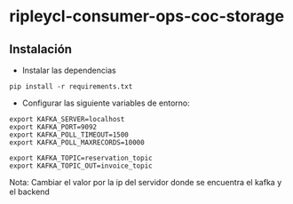 # ripleycl-consumer-ops-coc-storage

## Instalación

- Instalar las dependencias
```
pip install -r requirements.txt
```

- Configurar las siguiente variables de entorno:

```
export KAFKA_SERVER=localhost
export KAFKA_PORT=9092
export KAFKA_POLL_TIMEOUT=1500
export KAFKA_POLL_MAXRECORDS=10000

export KAFKA_TOPIC=reservation_topic
export KAFKA_TOPIC_OUT=invoice_topic
```
Nota: Cambiar el valor por la ip del servidor donde se encuentra el kafka y el backend

